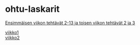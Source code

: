 # ohtu-laskarit

[Ensimmäisen viikon tehtävät 2-13 ja toisen viikon tehtävät 2 ja 3](https://github.com/elmanevala/ohtu-2020-viikko1)


[viikko1](https://github.com/elmanevala/ohtu-laskarit/tree/main/viikko1)  
[viikko2](https://github.com/elmanevala/ohtu-laskarit/tree/main/viikko2)
